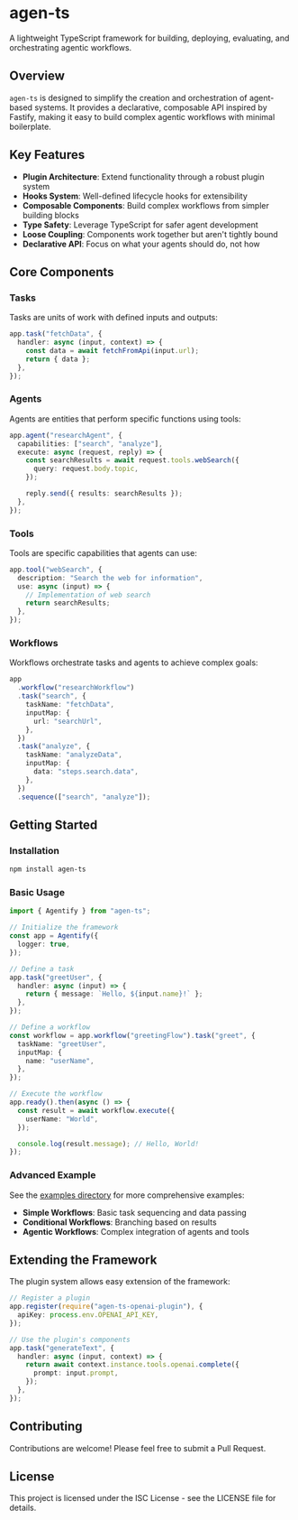 # agen-ts

A lightweight TypeScript framework for building, deploying, evaluating, and orchestrating agentic workflows.

## Overview

`agen-ts` is designed to simplify the creation and orchestration of agent-based systems. It provides a declarative, composable API inspired by Fastify, making it easy to build complex agentic workflows with minimal boilerplate.

## Key Features

- **Plugin Architecture**: Extend functionality through a robust plugin system
- **Hooks System**: Well-defined lifecycle hooks for extensibility
- **Composable Components**: Build complex workflows from simpler building blocks
- **Type Safety**: Leverage TypeScript for safer agent development
- **Loose Coupling**: Components work together but aren't tightly bound
- **Declarative API**: Focus on what your agents should do, not how

## Core Components

### Tasks

Tasks are units of work with defined inputs and outputs:

```typescript
app.task("fetchData", {
  handler: async (input, context) => {
    const data = await fetchFromApi(input.url);
    return { data };
  },
});
```

### Agents

Agents are entities that perform specific functions using tools:

```typescript
app.agent("researchAgent", {
  capabilities: ["search", "analyze"],
  execute: async (request, reply) => {
    const searchResults = await request.tools.webSearch({
      query: request.body.topic,
    });

    reply.send({ results: searchResults });
  },
});
```

### Tools

Tools are specific capabilities that agents can use:

```typescript
app.tool("webSearch", {
  description: "Search the web for information",
  use: async (input) => {
    // Implementation of web search
    return searchResults;
  },
});
```

### Workflows

Workflows orchestrate tasks and agents to achieve complex goals:

```typescript
app
  .workflow("researchWorkflow")
  .task("search", {
    taskName: "fetchData",
    inputMap: {
      url: "searchUrl",
    },
  })
  .task("analyze", {
    taskName: "analyzeData",
    inputMap: {
      data: "steps.search.data",
    },
  })
  .sequence(["search", "analyze"]);
```

## Getting Started

### Installation

```bash
npm install agen-ts
```

### Basic Usage

```typescript
import { Agentify } from "agen-ts";

// Initialize the framework
const app = Agentify({
  logger: true,
});

// Define a task
app.task("greetUser", {
  handler: async (input) => {
    return { message: `Hello, ${input.name}!` };
  },
});

// Define a workflow
const workflow = app.workflow("greetingFlow").task("greet", {
  taskName: "greetUser",
  inputMap: {
    name: "userName",
  },
});

// Execute the workflow
app.ready().then(async () => {
  const result = await workflow.execute({
    userName: "World",
  });

  console.log(result.message); // Hello, World!
});
```

### Advanced Example

See the [examples directory](./src/examples) for more comprehensive examples:

- **Simple Workflows**: Basic task sequencing and data passing
- **Conditional Workflows**: Branching based on results
- **Agentic Workflows**: Complex integration of agents and tools

## Extending the Framework

The plugin system allows easy extension of the framework:

```typescript
// Register a plugin
app.register(require("agen-ts-openai-plugin"), {
  apiKey: process.env.OPENAI_API_KEY,
});

// Use the plugin's components
app.task("generateText", {
  handler: async (input, context) => {
    return await context.instance.tools.openai.complete({
      prompt: input.prompt,
    });
  },
});
```

## Contributing

Contributions are welcome! Please feel free to submit a Pull Request.

## License

This project is licensed under the ISC License - see the LICENSE file for details.
